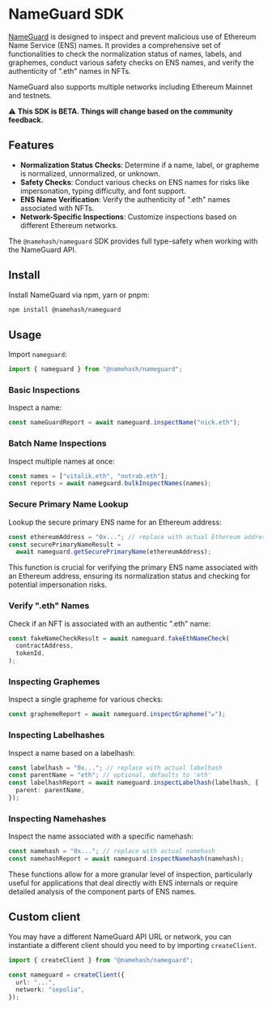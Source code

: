 # NameGuard SDK

[NameGuard](https://nameguard.io) is designed to inspect and prevent malicious use of Ethereum Name Service (ENS) names. It provides a comprehensive set of functionalities to check the normalization status of names, labels, and graphemes, conduct various safety checks on ENS names, and verify the authenticity of ".eth" names in NFTs.

NameGuard also supports multiple networks including Ethereum Mainnet and testnets.

⚠️ **This SDK is BETA. Things will change based on the community feedback.**

## Features

- **Normalization Status Checks**: Determine if a name, label, or grapheme is normalized, unnormalized, or unknown.
- **Safety Checks**: Conduct various checks on ENS names for risks like impersonation, typing difficulty, and font support.
- **ENS Name Verification**: Verify the authenticity of ".eth" names associated with NFTs.
- **Network-Specific Inspections**: Customize inspections based on different Ethereum networks.

The `@namehash/nameguard` SDK provides full type-safety when working with the NameGuard API.

## Install

Install NameGuard via npm, yarn or pnpm:

```bash
npm install @namehash/nameguard
```

## Usage

Import `nameguard`:

```ts
import { nameguard } from "@namehash/nameguard";
```

### Basic Inspections

Inspect a name:

```ts
const nameGuardReport = await nameguard.inspectName("nick.eth");
```

### Batch Name Inspections

Inspect multiple names at once:

```ts
const names = ["vitalik.eth", "notrab.eth"];
const reports = await nameguard.bulkInspectNames(names);
```

### Secure Primary Name Lookup

Lookup the secure primary ENS name for an Ethereum address:

```ts
const ethereumAddress = "0x..."; // replace with actual Ethereum address
const securePrimaryNameResult =
  await nameguard.getSecurePrimaryName(ethereumAddress);
```

This function is crucial for verifying the primary ENS name associated with an Ethereum address, ensuring its normalization status and checking for potential impersonation risks.

### Verify ".eth" Names

Check if an NFT is associated with an authentic ".eth" name:

```ts
const fakeNameCheckResult = await nameguard.fakeEthNameCheck(
  contractAddress,
  tokenId,
);
```

### Inspecting Graphemes

Inspect a single grapheme for various checks:

```ts
const graphemeReport = await nameguard.inspectGrapheme("𝒶");
```

### Inspecting Labelhashes

Inspect a name based on a labelhash:

```ts
const labelhash = "0x..."; // replace with actual labelhash
const parentName = "eth"; // optional, defaults to 'eth'
const labelhashReport = await nameguard.inspectLabelhash(labelhash, {
  parent: parentName,
});
```

### Inspecting Namehashes

Inspect the name associated with a specific namehash:

```ts
const namehash = "0x..."; // replace with actual namehash
const namehashReport = await nameguard.inspectNamehash(namehash);
```

These functions allow for a more granular level of inspection, particularly useful for applications that deal directly with ENS internals or require detailed analysis of the component parts of ENS names.

## Custom client

You may have a different NameGuard API URL or network, you can instantiate a different client should you need to by importing `createClient`.

```ts
import { createClient } from "@namehash/nameguard";

const nameguard = createClient({
  url: "...",
  network: "sepolia",
});
```

